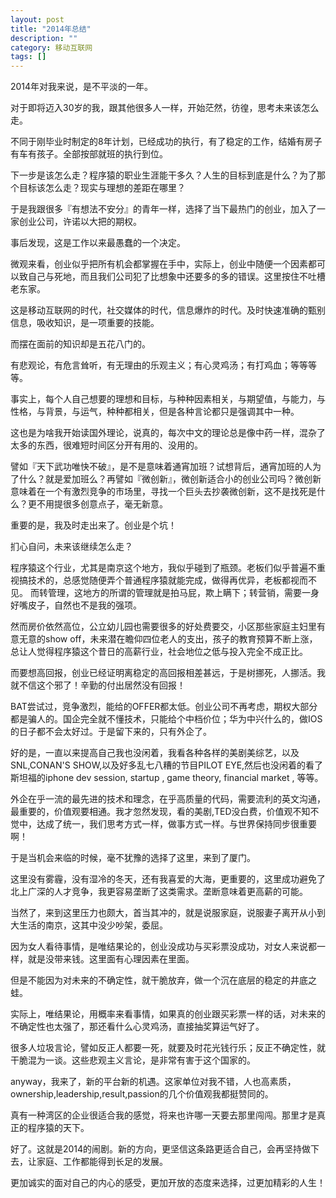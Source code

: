 ```yaml
---
layout: post
title: "2014年总结"
description: ""
category: 移动互联网
tags: []
---
```



2014年对我来说，是不平淡的一年。

对于即将迈入30岁的我，跟其他很多人一样，开始茫然，彷徨，思考未来该怎么走。

不同于刚毕业时制定的8年计划，已经成功的执行，有了稳定的工作，结婚有房子有车有孩子。全部按部就班的执行到位。

下一步是该怎么走？程序猿的职业生涯能干多久？人生的目标到底是什么？为了那个目标该怎么走？现实与理想的差距在哪里？

于是我跟很多『有想法不安分』的青年一样，选择了当下最热门的创业，加入了一家创业公司，许诺以大把的期权。

事后发现，这是工作以来最愚蠢的一个决定。

微观来看，创业似乎把所有机会都掌握在手中，实际上，创业中随便一个因素都可以致自己与死地，而且我们公司犯了比想象中还要多的多的错误。这里按住不吐槽老东家。

这是移动互联网的时代，社交媒体的时代，信息爆炸的时代。及时快速准确的甄别信息，吸收知识，是一项重要的技能。

而摆在面前的知识却是五花八门的。

有悲观论，有危言耸听，有无理由的乐观主义；有心灵鸡汤；有打鸡血；等等等等。

事实上，每个人自己想要的理想和目标，与种种因素相关，与期望值，与能力，与性格，与背景，与运气，种种都相关，但是各种言论都只是强调其中一种。

这也是为啥我开始读国外理论，说真的，每次中文的理论总是像中药一样，混杂了太多的东西，很难短时间区分开有用的、没用的。

譬如『天下武功唯快不破』，是不是意味着通宵加班？试想背后，通宵加班的人为了什么？就是爱加班么？再譬如『微创新』，微创新适合小的创业公司吗？微创新意味着在一个有激烈竞争的市场里，寻找一个巨头去抄袭微创新，这不是找死是什么？更不用提很多创意点子，毫无新意。

重要的是，我及时走出来了。创业是个坑！

扪心自问，未来该继续怎么走？

程序猿这个行业，尤其是南京这个地方，我似乎碰到了瓶颈。老板们似乎普遍不重视搞技术的，总感觉随便弄个普通程序猿就能完成，做得再优异，老板都视而不见。
而转管理，这地方的所谓的管理就是拍马屁，欺上瞒下；转营销，需要一身好嘴皮子，自然也不是我的强项。

然而房价依然高位，公立幼儿园也需要很多的好处费要交，小区那些家庭主妇里有意无意的show off，未来潜在瞻仰四位老人的支出，孩子的教育预算不断上涨，总让人觉得程序猿这个昔日的高薪行业，社会地位之低与投入完全不成正比。

而要想高回报，创业已经证明离稳定的高回报相差甚远，于是树挪死，人挪活。我就不信这个邪了！辛勤的付出居然没有回报！

BAT尝试过，竞争激烈，能给的OFFER都太低。创业公司不再考虑，期权大部分都是骗人的。国企完全就不懂技术，只能给个中档价位；华为中兴什么的，做IOS的日子都不会太好过。于是留下来的，只有外企了。

好的是，一直以来提高自己我也没闲着，我看各种各样的美剧美综艺，以及SNL,CONAN'S SHOW,以及好多乱七八糟的节目PILOT EYE,然后也没闲着的看了斯坦福的iphone dev session, startup , game theory, financial market , 等等。

外企在乎一流的最先进的技术和理念，在乎高质量的代码，需要流利的英文沟通，最重要的，价值观要相通。我才忽然发现，看的美剧,TED没白费，价值观不知不觉中，达成了统一，我们思考方式一样，做事方式一样。与世界保持同步很重要啊！

于是当机会来临的时候，毫不犹豫的选择了这里，来到了厦门。

这里没有雾霾，没有湿冷的冬天，还有我喜爱的大海，更重要的，这里成功避免了北上广深的人才竞争，我更容易垄断了这类需求。垄断意味着更高薪的可能。

当然了，来到这里压力也颇大，首当其冲的，就是说服家庭，说服妻子离开从小到大生活的南京，这其中没少吵架，委屈。

因为女人看待事情，是唯结果论的，创业没成功与买彩票没成功，对女人来说都一样，就是没带来钱。这里面有心理因素在里面。

但是不能因为对未来的不确定性，就干脆放弃，做一个沉在底层的稳定的井底之蛙。

实际上，唯结果论，用概率来看事情，如果真的创业跟买彩票一样的话，对未来的不确定性也太强了，那还看什么心灵鸡汤，直接抽奖算运气好了。

很多人垃圾言论，譬如反正人都要一死，就要及时花光钱行乐；反正不确定性，就干脆混为一谈。这些悲观主义言论，是非常有害于这个国家的。

anyway，我来了，新的平台新的机遇。这家单位对我不错，人也高素质，ownership,leadership,result,passion的几个价值观我都挺赞同的。

真有一种湾区的企业很适合我的感觉，将来也许哪一天要去那里闯闯。那里才是真正的程序猿的天下。

好了。这就是2014的闹剧。新的方向，更坚信这条路更适合自己，会再坚持做下去，让家庭、工作都能得到长足的发展。

更加诚实的面对自己的内心的感受，更加开放的态度来选择，过更加精彩的人生！










